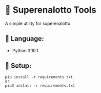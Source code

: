 # 🧰 Superenalotto Tools
A simple utility for superenalotto.

## 📃 Language: 
* Python 3.10.1

## 💾 Setup:
```
pip install -r requirements.txt
or
pip3 install -r requirements.txt
```
